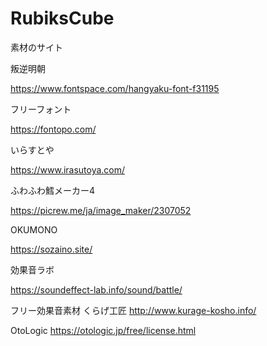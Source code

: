 # RubiksCube

素材のサイト

叛逆明朝

https://www.fontspace.com/hangyaku-font-f31195

フリーフォント

https://fontopo.com/

いらすとや

https://www.irasutoya.com/

ふわふわ鱈メーカー4

https://picrew.me/ja/image_maker/2307052

OKUMONO

https://sozaino.site/

効果音ラボ

https://soundeffect-lab.info/sound/battle/

フリー効果音素材 くらげ工匠
http://www.kurage-kosho.info/

OtoLogic
https://otologic.jp/free/license.html

